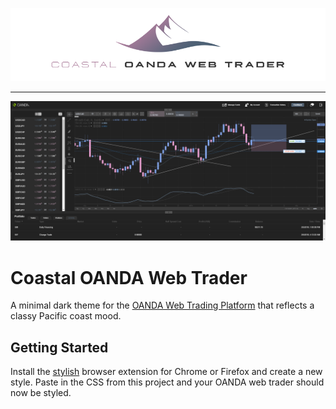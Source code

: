 ![Coastal Theme](/assets/coastal-banner-oanda-web-trader.png?raw=true "Coastal theme for OANDA web trading platform")

---

![Coastal Theme](/assets/screenshot.png?raw=true "Coastal theme for OANDA web trading platform")

# Coastal OANDA Web Trader

A minimal dark theme for the [OANDA Web Trading Platform](https://www.oanda.com/) that reflects a classy Pacific coast mood.

## Getting Started

Install the [stylish](https://chrome.google.com/webstore/detail/stylish-custom-themes-for/fjnbnpbmkenffdnngjfgmeleoegfcffe) browser extension for Chrome or Firefox and create a new style. Paste in the CSS from this project and your OANDA web trader should now be styled.